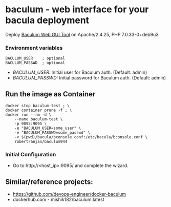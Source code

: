 # baculum - web interface for your bacula deployment

Deploy [Baculum Web GUI Tool](https://www.bacula.org/9.4.x-manuals/en/console/Baculum_Web_GUI_Tool.html) on Apache/2.4.25, PHP 7.0.33-0+deb9u3

### Environment variables
    BACULUM_USER    ; optional
    BACULUM_PASSWD  ; optional

* *BACULUM_USER:* Initial user for Baculum auth. (Default: admin)
* *BACULUM_PASSWD:* Initial password for Baculum auth. (Default: admin)

## Run the image as Container

```
docker stop baculum-test ; \
docker container prune -f ; \
docker run --rm -d \
    --name baculum-test \
    -p 9095:9095 \
    -e "BACULUM_USER=some_user" \
    -e "BACULUM_PASSWD=some_passwd" \
    -v $(pwd)/bacula/bconsole.conf:/etc/bacula/bconsole.conf \
    robertranjan/baculum944
```

### Initial Configuration

* Go to  http://<host_ip>:9095/ and complete the wizard.

## Similar/reference projects:
* https://github.com/devops-engineer/docker-baculum
* dockerhub.com - mishik182/baculum:latest
